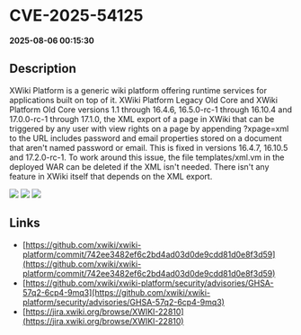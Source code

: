 # CVE-2025-54125

**2025-08-06 00:15:30**

## Description
XWiki Platform is a generic wiki platform offering runtime services for applications built on top of it. XWiki Platform Legacy Old Core and XWiki Platform Old Core versions 1.1 through 16.4.6, 16.5.0-rc-1 through 16.10.4 and 17.0.0-rc-1 through 17.1.0, the XML export of a page in XWiki that can be triggered by any user with view rights on a page by appending ?xpage=xml to the URL includes password and email properties stored on a document that aren't named password or email. This is fixed in versions 16.4.7, 16.10.5 and 17.2.0-rc-1. To work around this issue, the file templates/xml.vm in the deployed WAR can be deleted if the XML isn't needed. There isn't any feature in XWiki itself that depends on the XML export.

![](https://img.shields.io/static/v1?label=Score&message=8.7&color=red)
![](https://img.shields.io/static/v1?label=Severity&message=HIGH&color=red)
![](https://img.shields.io/static/v1?label=CWE&message=Exposure&color=green)

## Links
- [https://github.com/xwiki/xwiki-platform/commit/742ee3482ef6c2bd4ad03d0de9cdd81d0e8f3d59](https://github.com/xwiki/xwiki-platform/commit/742ee3482ef6c2bd4ad03d0de9cdd81d0e8f3d59)
- [https://github.com/xwiki/xwiki-platform/security/advisories/GHSA-57q2-6cp4-9mq3](https://github.com/xwiki/xwiki-platform/security/advisories/GHSA-57q2-6cp4-9mq3)
- [https://jira.xwiki.org/browse/XWIKI-22810](https://jira.xwiki.org/browse/XWIKI-22810)
